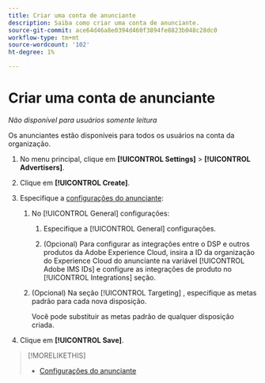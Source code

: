 ```yaml
---
title: Criar uma conta de anunciante
description: Saiba como criar uma conta de anunciante.
source-git-commit: ace64d46a8e0394d460f3894fe8823b048c28dc0
workflow-type: tm+mt
source-wordcount: '102'
ht-degree: 1%

---
```


# Criar uma conta de anunciante

*Não disponível para usuários somente leitura*

Os anunciantes estão disponíveis para todos os usuários na conta da organização.

1. No menu principal, clique em **[!UICONTROL Settings]** > **[!UICONTROL Advertisers]**.

1. Clique em **[!UICONTROL Create]**.

1. Especifique a [configurações do anunciante](advertiser-settings.md):

   1. No [!UICONTROL General] configurações:

      1. Especifique a [!UICONTROL General] configurações.

      1. (Opcional) Para configurar as integrações entre o DSP e outros produtos da Adobe Experience Cloud, insira a ID da organização do Experience Cloud do anunciante na variável [!UICONTROL Adobe IMS IDs] e configure as integrações de produto no [!UICONTROL Integrations] seção.
   1. (Opcional) Na seção [!UICONTROL Targeting] , especifique as metas padrão para cada nova disposição.

      Você pode substituir as metas padrão de qualquer disposição criada.


1. Clique em **[!UICONTROL Save]**.

>[!MORELIKETHIS]
>
>* [Configurações do anunciante](/help/dsp/admin/advertiser-settings.md)

